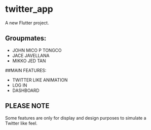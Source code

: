 # twitter_app

A new Flutter project.

## Groupmates:

- JOHN MICO P TONGCO
- JACE JAVELLANA
- MIKKO JED TAN

##MAIN FEATURES:

- TWITTER LIKE ANIMATION
- LOG IN
- DASHBOARD

## PLEASE NOTE
Some features are only for display and design purposes to simulate a Twitter like feel.

